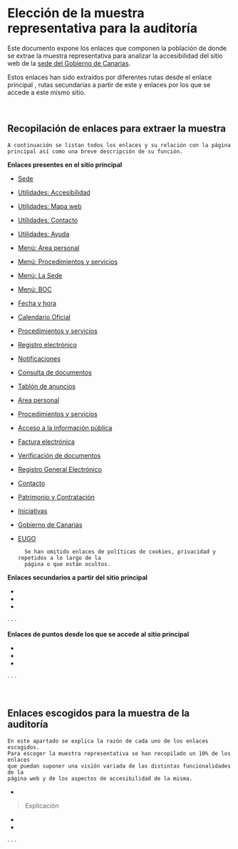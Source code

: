 # Elección de la muestra representativa para la auditoría
Este documento expone los enlaces que componen la población de donde se 
extrae la muestra representativa para analizar la accesibilidad del sitio
web de la [sede del Gobierno de Canarias](https://sede.gobcan.es/).

Estos enlaces han sido extraidos por diferentes rutas desde el enlace principal
, rutas secundarias a partir de este y enlaces por los que se accede a este mismo sitio.


<br>

## Recopilación de enlaces para extraer la muestra
    A continuación se listan todos los enlaces y su relación con la página principal así como una breve descripción de su función.

**Enlaces presentes en el sitio principal**
  
-  [Sede](https://sede.gobcan.es/sede)
- [Utilidades: Accesibilidad](https://sede.gobcan.es/sede/utilidades_web/accesibilidad)
- [Utilidades: Mapa web](https://sede.gobcan.es/sede/utilidades_web/mapa_web)
- [Utilidades: Contacto](https://sede.gobcan.es/sede/utilidades_web/contacto)
- [Utilidades: Ayuda](https://sede.gobcan.es/sede/utilidades_web/ayuda)
- [Menú: Area personal](https://sede.gobcan.es/sede/menu-cabecera/area_personal)
- [Menú: Procedimientos y servicios](https://sede.gobcan.es/sede/menu-cabecera/procedimientos_y_servicios)
- [Menú: La Sede](https://sede.gobcan.es/sede/menu-cabecera/la_sede)
- [Menú: BOC](https://sede.gobcan.es/sede/menu-cabecera/boc)
- [Fecha y hora](https://sede.gobcan.es/sede/menu_lateral_f_h/fecha_y_hora_oficial)
- [Calendario Oficial](https://sede.gobcan.es/sede/menu_lateral_f_h/calendario_oficial)
- [Procedimientos y servicios](https://sede.gobcan.es/sede/procedimientos_servicios/tramites)
- [Registro electrónico](https://sede.gobcan.es/sede/destacados_menu_home/registro_general_electronico)
- [Notificaciones](https://sede.gobcan.es/sede/destacados_menu_home/notificaciones_telematicas)
- [Consulta de documentos](https://sede.gobcan.es/sede/destacados_menu_home/consulta_documentos)
- [Tablón de anuncios](https://sede.gobcan.es/sede/destacados_menu_home/tablon_anuncios)
- [Area personal](https://sede.gobcan.es/sede/area_personal)

- [Procedimientos y servicios](https://sede.gobcan.es/sede/tramites?contentTypeId=321b9560-73a9-11df-8da5-bf2cae36f426&titulo=Introduzca+el+texto&tema=&departamento=&perfil=&organo=&tipo_tramite=1b345260-7ead-11df-bdfa-925b42b7f915&plazo=1&enviado=true)
- [Acceso a la información pública](https://sede.gobcan.es/sede/tramites/4177)
- [Factura electrónica](https://sede.gobcan.es/sede/tramites/4005)
- [Verificación de documentos](https://sede.gobcan.es/sede/verifica_doc)
- [Registro General Electrónico](https://sede.gobcan.es/sede/rge)
- [Contacto](https://sede.gobcan.es/sede/contacto)
- [Patrimonio y Contratación](http://www.gobiernodecanarias.org/hacienda/dgpatrimonio/)
- [Iniciativas](https://www.gobiernodecanarias.org/participacionciudadana/iniciativas/)
- [Gobierno de Canarias](http://www.gobiernodecanarias.org/)
- [EUGO](http://www.eugo.es/)
    

        Se han omitido enlaces de políticas de cookies, privacidad y repetidos a lo largo de la 
        página o que están ocultos.

**Enlaces secundarios a partir del sitio principal**
  
- 
- 
- 
    
· · ·

**Enlaces de puntos desde los que se accede al sitio principal**
  
- 
- 
- 
    
· · · 

<br>

## Enlaces escogidos para la muestra de la auditoría
    En este apartado se explica la razón de cada uno de los enlaces escogidos. 
    Para escoger la muestra representativa se han recopilado un 10% de los enlaces
    que puedan suponer una visión variada de las distintas funcionalidades de la 
    página web y de los aspectos de accesibilidad de la misma.

- 
> Explicación
- 
- 

· · ·
